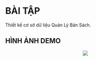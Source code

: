 # BÀI TẬP
Thiết kế cơ sở dữ liệu Quản Lý Bán Sách.

## HÌNH ẢNH DEMO
<p align='center'>
<picture>
    <source srcset="pic/0.webp" type="image/webp">
    <img src='pic/0.jpg'></img>
</picture>
</p>

